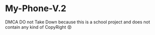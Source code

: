 # My-Phone-V.2
DMCA DO not Take Down because this is a school project and does not contain any kind of CopyRight 😡
